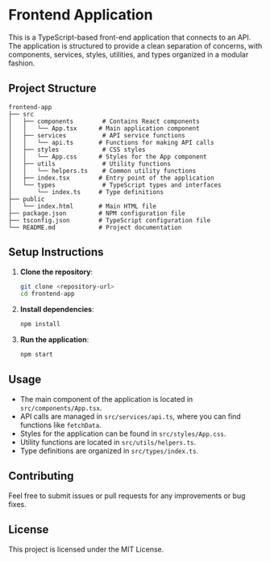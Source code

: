 # Frontend Application

This is a TypeScript-based front-end application that connects to an API. The application is structured to provide a clean separation of concerns, with components, services, styles, utilities, and types organized in a modular fashion.

## Project Structure

```
frontend-app
├── src
│   ├── components        # Contains React components
│   │   └── App.tsx      # Main application component
│   ├── services          # API service functions
│   │   └── api.ts       # Functions for making API calls
│   ├── styles            # CSS styles
│   │   └── App.css      # Styles for the App component
│   ├── utils             # Utility functions
│   │   └── helpers.ts    # Common utility functions
│   ├── index.tsx        # Entry point of the application
│   └── types             # TypeScript types and interfaces
│       └── index.ts     # Type definitions
├── public
│   └── index.html       # Main HTML file
├── package.json         # NPM configuration file
├── tsconfig.json        # TypeScript configuration file
└── README.md            # Project documentation
```

## Setup Instructions

1. **Clone the repository**:
   ```bash
   git clone <repository-url>
   cd frontend-app
   ```

2. **Install dependencies**:
   ```bash
   npm install
   ```

3. **Run the application**:
   ```bash
   npm start
   ```

## Usage

- The main component of the application is located in `src/components/App.tsx`.
- API calls are managed in `src/services/api.ts`, where you can find functions like `fetchData`.
- Styles for the application can be found in `src/styles/App.css`.
- Utility functions are located in `src/utils/helpers.ts`.
- Type definitions are organized in `src/types/index.ts`.

## Contributing

Feel free to submit issues or pull requests for any improvements or bug fixes. 

## License

This project is licensed under the MIT License.